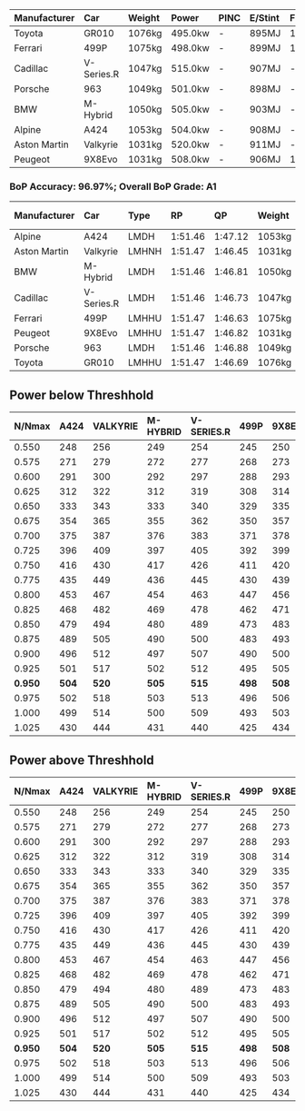 | Manufacturer | Car        | Weight | Power   | PINC    | E/Stint | FDS     |
|:-|:-|:-|:-|:-|:-|:-|
| Toyota       | GR010      | 1076kg | 495.0kw |    -    | 895MJ   | 190kph  |
| Ferrari      | 499P       | 1075kg | 498.0kw |    -    | 899MJ   | 190kph  |
| Cadillac     | V-Series.R | 1047kg | 515.0kw |    -    | 907MJ   |    -    |
| Porsche      | 963        | 1049kg | 501.0kw |    -    | 898MJ   |    -    |
| BMW          | M-Hybrid   | 1050kg | 505.0kw |    -    | 903MJ   |    -    |
| Alpine       | A424       | 1053kg | 504.0kw |    -    | 908MJ   |    -    |
| Aston Martin | Valkyrie   | 1031kg | 520.0kw |    -    | 911MJ   |    -    |
| Peugeot      | 9X8Evo     | 1031kg | 508.0kw |    -    | 906MJ   | 190kph  |

### BoP Accuracy: 96.97%; Overall BoP Grade: A1
| Manufacturer | Car        | Type  | RP      | QP      | Weight | Power¹  | Threshhold | PINC    | Power²   | E/Stint | AVG Vmax  | FDS     | RDLC | L/Stint | BOP-Grade | Model Accuracy | Model Points | Match%  | SimDiff |
|:-|:-|:-|:-|:-|:-|:-|:-|:-|:-|:-|:-|:-|:-|:-|:-|:-|:-|:-|:-|
| Alpine       | A424       | LMDH  | 1:51.46 | 1:47.12 | 1053kg | 504.0kw | 0.0kph     |    -    | 504.00kw |  908MJ  | 277.02kph |    -    | 1.02 | 34      | ~A1       | 99.31%         | 2573         | 99.70%  | +0.14   |
| Aston Martin | Valkyrie   | LMHNH | 1:51.47 | 1:46.45 | 1031kg | 520.0kw | 0.0kph     |    -    | 520.00kw |  911MJ  | 282.88kph |    -    | 1.05 | 34      | +B2       | 100.00%        | 630          | 81.11%  | #       |
| BMW          | M-Hybrid   | LMDH  | 1:51.46 | 1:46.81 | 1050kg | 505.0kw | 0.0kph     |    -    | 505.00kw |  903MJ  | 279.23kph |    -    | 1.02 | 34      | ~A1       | 99.41%         | 2544         | 100.00% | +0.30   |
| Cadillac     | V-Series.R | LMDH  | 1:51.46 | 1:46.73 | 1047kg | 515.0kw | 0.0kph     |    -    | 515.00kw |  907MJ  | 282.60kph |    -    | 1.02 | 34      | ~A1       | 99.30%         | 4946         | 99.19%  | +0.35   |
| Ferrari      | 499P       | LMHHU | 1:51.47 | 1:46.63 | 1075kg | 498.0kw | 0.0kph     |    -    | 498.00kw |  899MJ  | 277.78kph | 190kph  | 1.03 | 34      | ~A1       | 100.00%        | 8223         | 100.00% | +0.61   |
| Peugeot      | 9X8Evo     | LMHHU | 1:51.47 | 1:46.82 | 1031kg | 508.0kw | 0.0kph     |    -    | 508.00kw |  906MJ  | 289.45kph | 190kph  | 1.03 | 34      | ~A1       | 96.77%         | 2307         | 96.03%  | +0.14   |
| Porsche      | 963        | LMDH  | 1:51.46 | 1:46.88 | 1049kg | 501.0kw | 0.0kph     |    -    | 501.00kw |  898MJ  | 278.08kph |    -    | 1.02 | 34      | ~A1       | 99.86%         | 11699        | 100.00% | +0.33   |
| Toyota       | GR010      | LMHHU | 1:51.47 | 1:46.69 | 1076kg | 495.0kw | 0.0kph     |    -    | 495.00kw |  895MJ  | 276.16kph | 190kph  | 1.02 | 34      | ~A1       | 99.63%         | 6190         | 99.69%  | +0.60   |

## Power below Threshhold
| N/Nmax    | A424    | VALKYRIE | M-HYBRID | V-SERIES.R | 499P    | 9X8EVO  | 963     | GR010   |
|:-|:-|:-|:-|:-|:-|:-|:-|:-|
|  0.550    |  248    |  256     |  249     |  254       |  245    |  250    |  247    |  244    |
|  0.575    |  271    |  279     |  272     |  277       |  268    |  273    |  270    |  266    |
|  0.600    |  291    |  300     |  292     |  297       |  288    |  293    |  290    |  286    |
|  0.625    |  312    |  322     |  312     |  319       |  308    |  314    |  310    |  306    |
|  0.650    |  333    |  343     |  333     |  340       |  329    |  335    |  331    |  327    |
|  0.675    |  354    |  365     |  355     |  362       |  350    |  357    |  352    |  348    |
|  0.700    |  375    |  387     |  376     |  383       |  371    |  378    |  373    |  369    |
|  0.725    |  396    |  409     |  397     |  405       |  392    |  399    |  394    |  389    |
|  0.750    |  416    |  430     |  417     |  426       |  411    |  420    |  414    |  409    |
|  0.775    |  435    |  449     |  436     |  445       |  430    |  439    |  433    |  428    |
|  0.800    |  453    |  467     |  454     |  463       |  447    |  456    |  450    |  445    |
|  0.825    |  468    |  482     |  469     |  478       |  462    |  471    |  465    |  459    |
|  0.850    |  479    |  494     |  480     |  489       |  473    |  483    |  476    |  470    |
|  0.875    |  489    |  505     |  490     |  500       |  483    |  493    |  486    |  480    |
|  0.900    |  496    |  512     |  497     |  507       |  490    |  500    |  493    |  487    |
|  0.925    |  501    |  517     |  502     |  512       |  495    |  505    |  498    |  492    |
| **0.950** | **504** | **520**  | **505**  | **515**    | **498** | **508** | **501** | **495** |
|  0.975    |  502    |  518     |  503     |  513       |  496    |  506    |  499    |  493    |
|  1.000    |  499    |  514     |  500     |  509       |  493    |  503    |  496    |  490    |
|  1.025    |  430    |  444     |  431     |  440       |  425    |  434    |  428    |  423    |

## Power above Threshhold
| N/Nmax    | A424    | VALKYRIE | M-HYBRID | V-SERIES.R | 499P    | 9X8EVO  | 963     | GR010   |
|:-|:-|:-|:-|:-|:-|:-|:-|:-|
|  0.550    |  248    |  256     |  249     |  254       |  245    |  250    |  247    |  244    |
|  0.575    |  271    |  279     |  272     |  277       |  268    |  273    |  270    |  266    |
|  0.600    |  291    |  300     |  292     |  297       |  288    |  293    |  290    |  286    |
|  0.625    |  312    |  322     |  312     |  319       |  308    |  314    |  310    |  306    |
|  0.650    |  333    |  343     |  333     |  340       |  329    |  335    |  331    |  327    |
|  0.675    |  354    |  365     |  355     |  362       |  350    |  357    |  352    |  348    |
|  0.700    |  375    |  387     |  376     |  383       |  371    |  378    |  373    |  369    |
|  0.725    |  396    |  409     |  397     |  405       |  392    |  399    |  394    |  389    |
|  0.750    |  416    |  430     |  417     |  426       |  411    |  420    |  414    |  409    |
|  0.775    |  435    |  449     |  436     |  445       |  430    |  439    |  433    |  428    |
|  0.800    |  453    |  467     |  454     |  463       |  447    |  456    |  450    |  445    |
|  0.825    |  468    |  482     |  469     |  478       |  462    |  471    |  465    |  459    |
|  0.850    |  479    |  494     |  480     |  489       |  473    |  483    |  476    |  470    |
|  0.875    |  489    |  505     |  490     |  500       |  483    |  493    |  486    |  480    |
|  0.900    |  496    |  512     |  497     |  507       |  490    |  500    |  493    |  487    |
|  0.925    |  501    |  517     |  502     |  512       |  495    |  505    |  498    |  492    |
| **0.950** | **504** | **520**  | **505**  | **515**    | **498** | **508** | **501** | **495** |
|  0.975    |  502    |  518     |  503     |  513       |  496    |  506    |  499    |  493    |
|  1.000    |  499    |  514     |  500     |  509       |  493    |  503    |  496    |  490    |
|  1.025    |  430    |  444     |  431     |  440       |  425    |  434    |  428    |  423    |
